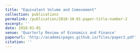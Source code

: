 ```yaml
---
title: "Equivalent Volume and Comovement"
collection: publications
permalink: /publication/2010-10-01-paper-title-number-2
excerpt: ''
date: 2018-01-01
venue: 'Quarterly Review of Economics and Finance'
paperurl: 'http://academicpages.github.io/files/paper2.pdf'
citation: ''
---
```

<!-- This paper is about the number 2. The number 3 is left for future work.
 -->
<!-- [Download paper here](http://academicpages.github.io/files/paper2.pdf)
 -->
<!-- Recommended citation: Your Name, You. (2010). "Paper Title Number 2." <i>Journal 1</i>. 1(2). -->
